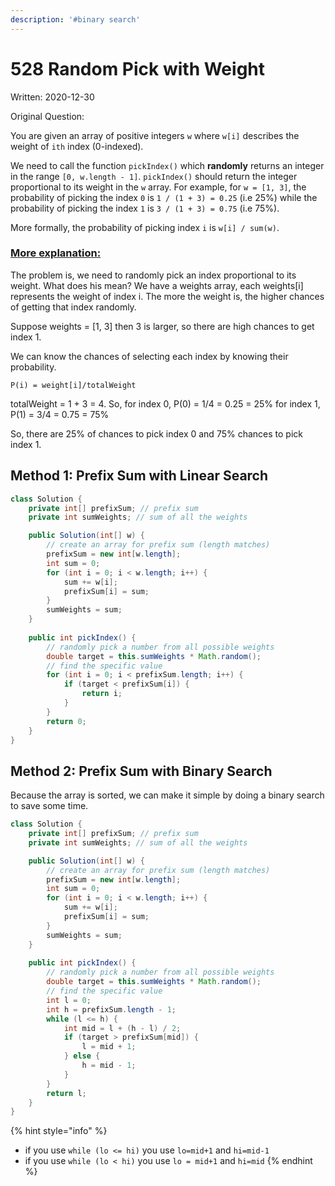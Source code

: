 ```yaml
---
description: '#binary search'
---
```


# 528 Random Pick with Weight

Written: 2020-12-30

Original Question:

You are given an array of positive integers `w` where `w[i]` describes the weight of `ith` index \(0-indexed\).

We need to call the function `pickIndex()` which **randomly** returns an integer in the range `[0, w.length - 1]`. `pickIndex()` should return the integer proportional to its weight in the `w` array. For example, for `w = [1, 3]`, the probability of picking the index `0` is `1 / (1 + 3) = 0.25` \(i.e 25%\) while the probability of picking the index `1` is `3 / (1 + 3) = 0.75` \(i.e 75%\).

More formally, the probability of picking index `i` is `w[i] / sum(w)`.

### [More explanation: ](https://leetcode.com/problems/random-pick-with-weight/discuss/671445/Question-explained)

The problem is, we need to randomly pick an index proportional to its weight. What does his mean? We have a weights array, each weights\[i\] represents the weight of index i. The more the weight is, the higher chances of getting that index randomly.

Suppose weights = \[1, 3\] then 3 is larger, so there are high chances to get index 1.

We can know the chances of selecting each index by knowing their probability.

`P(i) = weight[i]/totalWeight`

totalWeight = 1 + 3 = 4. So, for index 0, P\(0\) = 1/4 = 0.25 = 25% for index 1, P\(1\) = 3/4 = 0.75 = 75%

So, there are 25% of chances to pick index 0 and 75% chances to pick index 1.

## Method 1: Prefix Sum with Linear Search

```java
class Solution {
    private int[] prefixSum; // prefix sum
    private int sumWeights; // sum of all the weights

    public Solution(int[] w) {
        // create an array for prefix sum (length matches)
        prefixSum = new int[w.length];
        int sum = 0;
        for (int i = 0; i < w.length; i++) {
            sum += w[i];
            prefixSum[i] = sum;
        }
        sumWeights = sum;
    }
    
    public int pickIndex() {
        // randomly pick a number from all possible weights
        double target = this.sumWeights * Math.random();
        // find the specific value
        for (int i = 0; i < prefixSum.length; i++) {
            if (target < prefixSum[i]) {
                return i;
            }
        }
        return 0;
    }
}
```

## Method 2: Prefix Sum with Binary Search

Because the array is sorted, we can make it simple by doing a binary search to save some time.

```java
class Solution {
    private int[] prefixSum; // prefix sum
    private int sumWeights; // sum of all the weights

    public Solution(int[] w) {
        // create an array for prefix sum (length matches)
        prefixSum = new int[w.length];
        int sum = 0;
        for (int i = 0; i < w.length; i++) {
            sum += w[i];
            prefixSum[i] = sum;
        }
        sumWeights = sum;
    }
    
    public int pickIndex() {
        // randomly pick a number from all possible weights
        double target = this.sumWeights * Math.random();
        // find the specific value
        int l = 0;
        int h = prefixSum.length - 1;
        while (l <= h) {
            int mid = l + (h - l) / 2;
            if (target > prefixSum[mid]) {
                l = mid + 1;
            } else {
                h = mid - 1;
            }
        }
        return l;
    }
}
```

{% hint style="info" %}
* if you use `while (lo <= hi)` you use `lo=mid+1` and `hi=mid-1` 
* if you use `while (lo < hi)` you use `lo = mid+1` and `hi=mid`
{% endhint %}



